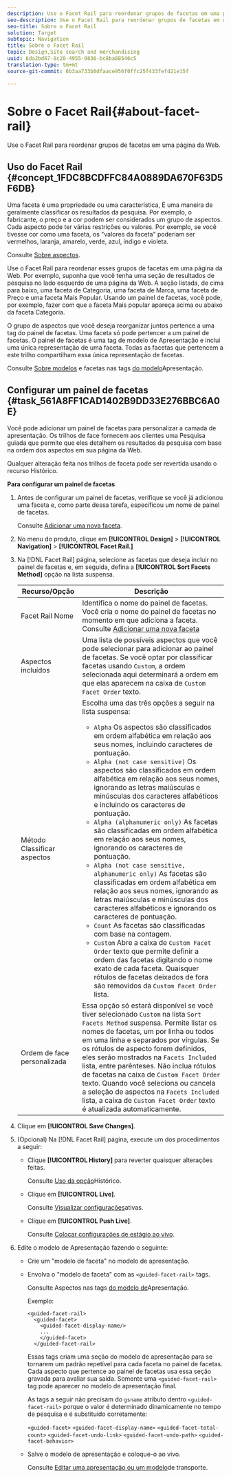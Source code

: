 ```yaml
---
description: Use o Facet Rail para reordenar grupos de facetas em uma página da Web.
seo-description: Use o Facet Rail para reordenar grupos de facetas em uma página da Web.
seo-title: Sobre o Facet Rail
solution: Target
subtopic: Navigation
title: Sobre o Facet Rail
topic: Design,Site search and merchandising
uuid: 6da2bd67-8c20-4955-9836-bc8ba88546c5
translation-type: tm+mt
source-git-commit: 6b3aa733b0dfaace956f0ffc25f433fefd21e15f

---
```



# Sobre o Facet Rail{#about-facet-rail}

Use o Facet Rail para reordenar grupos de facetas em uma página da Web.

## Uso do Facet Rail {#concept_1FDC8BCDFFC84A0889DA670F63D5F6DB}

Uma faceta é uma propriedade ou uma característica, É uma maneira de geralmente classificar os resultados da pesquisa. Por exemplo, o fabricante, o preço e a cor podem ser considerados um grupo de aspectos. Cada aspecto pode ter várias restrições ou valores. Por exemplo, se você tivesse cor como uma faceta, os &quot;valores da faceta&quot; poderiam ser vermelhos, laranja, amarelo, verde, azul, índigo e violeta.

Consulte [Sobre aspectos](../c-about-design-menu/c-about-facets.md#concept_FA912B3B41EE493DB2F492D188457FF5).

Use o Facet Rail para reordenar esses grupos de facetas em uma página da Web. Por exemplo, suponha que você tenha uma seção de resultados de pesquisa no lado esquerdo de uma página da Web. A seção listada, de cima para baixo, uma faceta de Categoria, uma faceta de Marca, uma faceta de Preço e uma faceta Mais Popular. Usando um painel de facetas, você pode, por exemplo, fazer com que a faceta Mais popular apareça acima ou abaixo da faceta Categoria.

O grupo de aspectos que você deseja reorganizar juntos pertence a uma tag do painel de facetas. Uma faceta só pode pertencer a um painel de facetas. O painel de facetas é uma tag de modelo de Apresentação e inclui uma única representação de uma faceta. Todas as facetas que pertencem a este trilho compartilham essa única representação de facetas.

Consulte [Sobre modelos](../c-about-design-menu/c-about-templates.md#concept_06EB481B14864E18A8AE2BCD1D6EF0B5) e facetas nas tags [do modelo](../c-appendices/c-templates.md#reference_F1BBF616BCEC4AD7B2548ECD3CA74C64)Apresentação.

## Configurar um painel de facetas {#task_561A8FF1CAD1402B9DD33E276BBC6A0E}

Você pode adicionar um painel de facetas para personalizar a camada de apresentação. Os trilhos de face fornecem aos clientes uma Pesquisa guiada que permite que eles detalhem os resultados da pesquisa com base na ordem dos aspectos em sua página da Web.

<!-- 

t_configuring_facet_rail.xml

-->

Qualquer alteração feita nos trilhos de faceta pode ser revertida usando o recurso Histórico.

**Para configurar um painel de facetas**

1. Antes de configurar um painel de facetas, verifique se você já adicionou uma faceta e, como parte dessa tarefa, especificou um nome de painel de facetas.

   Consulte [Adicionar uma nova faceta](../c-about-design-menu/c-about-facets.md#task_FC07BFFA62CA4B718D6CBF4F2855C89B).
1. No menu do produto, clique em **[!UICONTROL Design]** > **[!UICONTROL Navigation]** > **[!UICONTROL Facet Rail.]**
1. Na [!DNL Facet Rail] página, selecione as facetas que deseja incluir no painel de facetas e, em seguida, defina a **[!UICONTROL Sort Facets Method]** opção na lista suspensa.

   <!-- 
   r_facet_rail_options.xml
   -->

   | Recurso/Opção | Descrição |
   |--- |--- |
   | Facet Rail Nome | Identifica o nome do painel de facetas.  Você cria o nome do painel de facetas no momento em que adiciona a faceta.  Consulte [Adicionar uma nova faceta](../c-about-design-menu/c-about-facets.md#task_FC07BFFA62CA4B718D6CBF4F2855C89B) |
   | Aspectos incluídos | Uma lista de possíveis aspectos que você pode selecionar para adicionar ao painel de facetas.  Se você optar por classificar facetas usando `Custom`, a ordem selecionada aqui determinará a ordem em que elas aparecem na caixa de `Custom Facet Order` texto. |
   | Método Classificar aspectos | Escolha uma das três opções a seguir na lista suspensa:<ul><li>`Alpha` Os aspectos são classificados em ordem alfabética em relação aos seus nomes, incluindo caracteres de pontuação.</li><li>`Alpha (not case sensitive)` Os aspectos são classificados em ordem alfabética em relação aos seus nomes, ignorando as letras maiúsculas e minúsculas dos caracteres alfabéticos e incluindo os caracteres de pontuação. </li><li>`Alpha (alphanumeric only)` As facetas são classificadas em ordem alfabética em relação aos seus nomes, ignorando os caracteres de pontuação. </li><li>`Alpha (not case sensitive, alphanumeric only)` As facetas são classificadas em ordem alfabética em relação aos seus nomes, ignorando as letras maiúsculas e minúsculas dos caracteres alfabéticos e ignorando os caracteres de pontuação. </li><li>`Count` As facetas são classificadas com base na contagem. </li><li>`Custom` Abre a caixa de `Custom Facet Order` texto que permite definir a ordem das facetas digitando o nome exato de cada faceta. Quaisquer rótulos de facetas deixados de fora são removidos da `Custom Facet Order` lista.</li></ul> |
   | Ordem de face personalizada | Essa opção só estará disponível se você tiver selecionado `Custom` na lista `Sort Facets Method` suspensa.  Permite listar os nomes de facetas, um por linha ou todos em uma linha e separados por vírgulas. Se os rótulos de aspecto forem definidos, eles serão mostrados na `Facets Included` lista, entre parênteses.  Não inclua rótulos de facetas na caixa de `Custom Facet Order` texto.  Quando você seleciona ou cancela a seleção de aspectos na `Facets Included` lista, a caixa de `Custom Facet Order` texto é atualizada automaticamente. |

1. Clique em **[!UICONTROL Save Changes]**.
1. (Opcional) Na [!DNL Facet Rail] página, execute um dos procedimentos a seguir:

   * Clique **[!UICONTROL History]** para reverter quaisquer alterações feitas.

      Consulte [Uso da opção](../t-using-the-history-option.md#task_70DD3F87A67242BBBD2CB27156F43002)Histórico.

   * Clique em **[!UICONTROL Live]**.

      Consulte [Visualizar configurações](../c-about-staging.md#task_401A0EBDB5DB4D4CA933CBA7BECDC10F)ativas.

   * Clique em **[!UICONTROL Push Live]**.

      Consulte [Colocar configurações de estágio ao vivo](../c-about-staging.md#task_44306783B4C0408AAA58B471DAF2D9A4).

1. Edite o modelo de Apresentação fazendo o seguinte:

   * Crie um &quot;modelo de faceta&quot; no modelo de apresentação.
   * Envolva o &quot;modelo de faceta&quot; com as `<guided-facet-rail>` tags.

      Consulte Aspectos nas tags [do modelo de](../c-appendices/c-templates.md#reference_F1BBF616BCEC4AD7B2548ECD3CA74C64)Apresentação.

      Exemplo:

      ```
      <guided-facet-rail>
        <guided-facet>
          <guided-facet-display-name/>
          ...
          </guided-facet>
        </guided-facet-rail>
      ```

      Essas tags criam uma seção do modelo de apresentação para se tornarem um padrão repetível para cada faceta no painel de facetas. Cada aspecto que pertence ao painel de facetas usa essa seção gravada para avaliar sua saída. Somente uma `<guided-facet-rail>` tag pode aparecer no modelo de apresentação final.

      As tags a seguir não precisam do `gsname` atributo dentro `<guided-facet-rail>` porque o valor é determinado dinamicamente no tempo de pesquisa e é substituído corretamente:

      `<guided-facet>`
      `<guided-facet-display-name>`
      `<guided-facet-total-count>`
      `<guided-facet-undo-link>`
      `<guided-facet-undo-path>`
      `<guided-facet-behavior>`

   * Salve o modelo de apresentação e coloque-o ao vivo.

      Consulte [Editar uma apresentação ou um modelo](../c-about-design-menu/c-about-templates.md#task_800E0E2265C34C028C92FEB5A1243EC3)de transporte.
